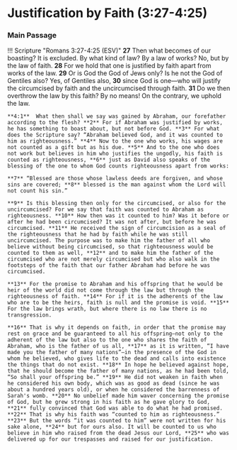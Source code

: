# Justification by Faith (3:27-4:25)

### Main Passage

!!! Scripture "Romans 3:27-4:25 (ESV)"
    **27** Then what becomes of our boasting? It is excluded. By what kind of law? By a law of works? No, but by the law of faith. **28** For we hold that one is justified by faith apart from works of the law. **29** Or is God the God of Jews only? Is he not the God of Gentiles also? Yes, of Gentiles also, **30** since God is one—who will justify the circumcised by faith and the uncircumcised through faith. **31** Do we then overthrow the law by this faith? By no means! On the contrary, we uphold the law.  
    
    **4:1**  What then shall we say was gained by Abraham, our forefather according to the flesh? **2** For if Abraham was justified by works, he has something to boast about, but not before God. **3** For what does the Scripture say? “Abraham believed God, and it was counted to him as righteousness.” **4** Now to the one who works, his wages are not counted as a gift but as his due. **5** And to the one who does not work but believes in him who justifies the ungodly, his faith is counted as righteousness, **6** just as David also speaks of the blessing of the one to whom God counts righteousness apart from works:  
    
    **7** “Blessed are those whose lawless deeds are forgiven, and whose sins are covered; **8** blessed is the man against whom the Lord will not count his sin.”  
    
    **9** Is this blessing then only for the circumcised, or also for the uncircumcised? For we say that faith was counted to Abraham as righteousness. **10** How then was it counted to him? Was it before or after he had been circumcised? It was not after, but before he was circumcised. **11** He received the sign of circumcision as a seal of the righteousness that he had by faith while he was still uncircumcised. The purpose was to make him the father of all who believe without being circumcised, so that righteousness would be counted to them as well, **12** and to make him the father of the circumcised who are not merely circumcised but who also walk in the footsteps of the faith that our father Abraham had before he was circumcised.  
    
    **13** For the promise to Abraham and his offspring that he would be heir of the world did not come through the law but through the righteousness of faith. **14** For if it is the adherents of the law who are to be the heirs, faith is null and the promise is void. **15** For the law brings wrath, but where there is no law there is no transgression.  
    
    **16** That is why it depends on faith, in order that the promise may rest on grace and be guaranteed to all his offspring—not only to the adherent of the law but also to the one who shares the faith of Abraham, who is the father of us all, **17** as it is written, “I have made you the father of many nations”—in the presence of the God in whom he believed, who gives life to the dead and calls into existence the things that do not exist. **18** In hope he believed against hope, that he should become the father of many nations, as he had been told, “So shall your offspring be.” **19** He did not weaken in faith when he considered his own body, which was as good as dead (since he was about a hundred years old), or when he considered the barrenness of Sarah's womb. **20** No unbelief made him waver concerning the promise of God, but he grew strong in his faith as he gave glory to God, **21** fully convinced that God was able to do what he had promised. **22** That is why his faith was “counted to him as righteousness.” **23** But the words “it was counted to him” were not written for his sake alone, **24** but for ours also. It will be counted to us who believe in him who raised from the dead Jesus our Lord, **25** who was delivered up for our trespasses and raised for our justification. 